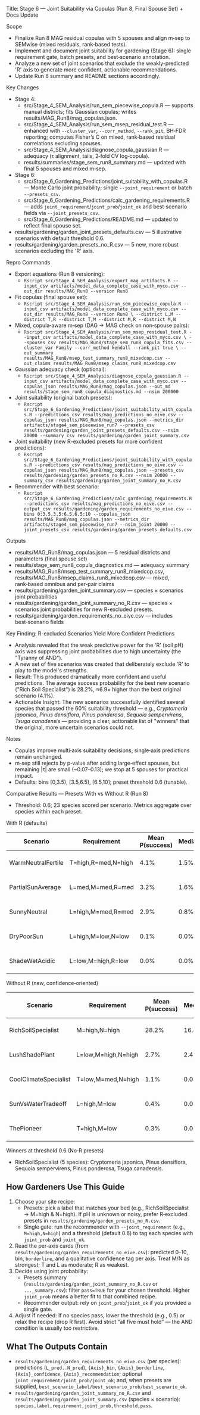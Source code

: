 Title: Stage 6 — Joint Suitability via Copulas (Run 8, Final Spouse Set) + Docs Update

Scope
- Finalize Run 8 MAG residual copulas with 5 spouses and align m‑sep to SEMwise (mixed residuals, rank‑based tests).
- Implement and document joint suitability for gardening (Stage 6): single requirement gate, batch presets, and best‑scenario annotation.
- Analyze a new set of joint scenarios that exclude the weakly-predicted 'R' axis to generate more confident, actionable recommendations.
- Update Run 8 summary and README sections accordingly.

Key Changes
- Stage 4:
  - src/Stage_4_SEM_Analysis/run_sem_piecewise_copula.R — supports manual districts; fits Gaussian copulas; writes results/MAG_Run8/mag_copulas.json.
  - src/Stage_4_SEM_Analysis/run_sem_msep_residual_test.R — enhanced with `--cluster_var`, `--corr_method`, `--rank_pit`, BH‑FDR reporting; computes Fisher’s C on mixed, rank‑based residual correlations excluding spouses.
  - src/Stage_4_SEM_Analysis/diagnose_copula_gaussian.R — adequacy (τ alignment, tails, 2‑fold CV log‑copula).
  - results/summaries/stage_sem_run8_summary.md — updated with final 5 spouses and mixed m‑sep.
- Stage 6:
  - src/Stage_6_Gardening_Predictions/joint_suitability_with_copulas.R — Monte Carlo joint probability; single `--joint_requirement` or batch `--presets_csv`.
  - src/Stage_6_Gardening_Predictions/calc_gardening_requirements.R — adds `joint_requirement`/`joint_prob`/`joint_ok` and best‑scenario fields via `--joint_presets_csv`.
  - src/Stage_6_Gardening_Predictions/README.md — updated to reflect final spouse set.
- results/gardening/garden_joint_presets_defaults.csv — 5 illustrative scenarios with default threshold 0.6.
- results/gardening/garden_presets_no_R.csv — 5 new, more robust scenarios excluding the 'R' axis.

Repro Commands
- Export equations (Run 8 versioning):
  - `Rscript src/Stage_4_SEM_Analysis/export_mag_artifacts.R --input_csv artifacts/model_data_complete_case_with_myco.csv --out_dir results/MAG_Run8 --version Run8`
- Fit copulas (final spouse set):
  - `Rscript src/Stage_4_SEM_Analysis/run_sem_piecewise_copula.R --input_csv artifacts/model_data_complete_case_with_myco.csv --out_dir results/MAG_Run8 --version Run8 \
      --district L,M --district T,R --district T,M --district M,R --district M,N`
- Mixed, copula‑aware m‑sep (DAG → MAG check on non‑spouse pairs):
  - `Rscript src/Stage_4_SEM_Analysis/run_sem_msep_residual_test.R --input_csv artifacts/model_data_complete_case_with_myco.csv \
      --spouses_csv results/MAG_Run8/stage_sem_run8_copula_fits.csv --cluster_var Family --corr_method kendall --rank_pit true \
      --out_summary results/MAG_Run8/msep_test_summary_run8_mixedcop.csv --out_claims results/MAG_Run8/msep_claims_run8_mixedcop.csv`
- Gaussian adequacy check (optional):
  - `Rscript src/Stage_4_SEM_Analysis/diagnose_copula_gaussian.R --input_csv artifacts/model_data_complete_case_with_myco.csv --copulas_json results/MAG_Run8/mag_copulas.json --out_md results/stage_sem_run8_copula_diagnostics.md --nsim 200000`
- Joint suitability (original batch presets):
  - `Rscript src/Stage_6_Gardening_Predictions/joint_suitability_with_copulas.R --predictions_csv results/mag_predictions_no_eive.csv --copulas_json results/MAG_Run8/mag_copulas.json --metrics_dir artifacts/stage4_sem_piecewise_run7 --presets_csv results/gardening/garden_joint_presets_defaults.csv --nsim 20000 --summary_csv results/gardening/garden_joint_summary.csv`
- Joint suitability (new R-excluded presets for more confident predictions):
  - `Rscript src/Stage_6_Gardening_Predictions/joint_suitability_with_copulas.R --predictions_csv results/mag_predictions_no_eive.csv --copulas_json results/MAG_Run8/mag_copulas.json --presets_csv results/gardening/garden_presets_no_R.csv --nsim 20000 --summary_csv results/gardening/garden_joint_summary_no_R.csv`
- Recommender with best scenario:
  - `Rscript src/Stage_6_Gardening_Predictions/calc_gardening_requirements.R --predictions_csv results/mag_predictions_no_eive.csv --output_csv results/gardening/garden_requirements_no_eive.csv --bins 0:3.5,3.5:6.5,6.5:10 --copulas_json results/MAG_Run8/mag_copulas.json --metrics_dir artifacts/stage4_sem_piecewise_run7 --nsim_joint 20000 --joint_presets_csv results/gardening/garden_presets_defaults.csv`

Outputs
- results/MAG_Run8/mag_copulas.json — 5 residual districts and parameters (final spouse set)
- results/stage_sem_run8_copula_diagnostics.md — adequacy summary
- results/MAG_Run8/msep_test_summary_run8_mixedcop.csv, results/MAG_Run8/msep_claims_run8_mixedcop.csv — mixed, rank‑based omnibus and per‑pair claims
- results/gardening/garden_joint_summary.csv — species × scenarios joint probabilities
- results/gardening/garden_joint_summary_no_R.csv — species × scenarios joint probabilities for new R-excluded presets.
- results/gardening/garden_requirements_no_eive.csv — includes best‑scenario fields

Key Finding: R-excluded Scenarios Yield More Confident Predictions
- Analysis revealed that the weak predictive power for the 'R' (soil pH) axis was suppressing joint probabilities due to high uncertainty (the "Tyranny of AND").
- A new set of five scenarios was created that deliberately exclude 'R' to play to the model's strengths.
- Result: This produced dramatically more confident and useful predictions. The average success probability for the best new scenario ("Rich Soil Specialist") is 28.2%, ≈6.9× higher than the best original scenario (4.1%).
- Actionable Insight: The new scenarios successfully identified several species that passed the 60% suitability threshold — e.g., *Cryptomeria japonica*, *Pinus densiflora*, *Pinus ponderosa*, *Sequoia sempervirens*, *Tsuga canadensis* — providing a clear, actionable list of "winners" that the original, more uncertain scenarios could not.

Notes
- Copulas improve multi‑axis suitability decisions; single‑axis predictions remain unchanged.
- m‑sep still rejects by p‑value after adding large‑effect spouses, but remaining |τ| are small (~0.07–0.13); we stop at 5 spouses for practical impact.
- Defaults: bins [0,3.5), [3.5,6.5), [6.5,10]; preset threshold 0.6 (tunable).

Comparative Results — Presets With vs Without R (Run 8)
- Threshold: 0.6; 23 species scored per scenario. Metrics aggregate over species within each preset.

With R (defaults)

| Scenario              | Requirement             | Mean P(success) | Median | Max  | Pass ≥0.6 | Top species (max)              |
|-----------------------|-------------------------|-----------------|--------|------|-----------|-------------------------------|
| WarmNeutralFertile    | T=high,R=med,N=high     | 4.1%            | 1.5%   | 15.6%| 0         | Sequoia sempervirens (15.6%)   |
| PartialSunAverage     | L=med,M=med,R=med       | 3.2%            | 1.6%   | 15.8%| 0         | Agropyron cristatum (15.8%)    |
| SunnyNeutral          | L=high,M=med,R=med      | 2.9%            | 0.8%   | 18.8%| 0         | Agropyron cristatum (18.8%)    |
| DryPoorSun            | L=high,M=low,N=low      | 0.1%            | 0.0%   | 1.1% | 0         | Agropyron cristatum (1.1%)     |
| ShadeWetAcidic        | L=low,M=high,R=low      | 0.0%            | 0.0%   | 0.1% | 0         | Maackia amurensis (0.1%)       |

Without R (new, confidence‑oriented)

| Scenario              | Requirement         | Mean P(success) | Median | Max   | Pass ≥0.6 | Top species (max)              |
|-----------------------|---------------------|-----------------|--------|-------|-----------|-------------------------------|
| RichSoilSpecialist    | M=high,N=high       | 28.2%           | 16.4%  | 66.3% | 5         | Cryptomeria japonica (66.3%)   |
| LushShadePlant        | L=low,M=high,N=high | 2.7%            | 2.4%   | 8.9%  | 0         | Maackia amurensis (8.9%)       |
| CoolClimateSpecialist | T=low,M=med,N=high  | 1.1%            | 0.0%   | 10.7% | 0         | Carex digitata (10.7%)         |
| SunVsWaterTradeoff    | L=high,M=low        | 0.4%            | 0.0%   | 6.3%  | 0         | Agropyron cristatum (6.3%)     |
| ThePioneer            | T=high,M=low        | 0.3%            | 0.0%   | 1.8%  | 0         | Quercus macrocarpa (1.8%)      |

Winners at threshold 0.6 (No‑R presets)
- RichSoilSpecialist (5 species): Cryptomeria japonica, Pinus densiflora, Sequoia sempervirens, Pinus ponderosa, Tsuga canadensis.

## How Gardeners Use This Guide
1) Choose your site recipe:
   - Presets: pick a label that matches your bed (e.g., RichSoilSpecialist → M=high & N=high). If pH is unknown or noisy, prefer R‑excluded presets in `results/gardening/garden_presets_no_R.csv`.
   - Single gate: run the recommender with `--joint_requirement` (e.g., `M=high,N=high`) and a threshold (default 0.6) to tag each species with `joint_prob` and `joint_ok`.
2) Read the per‑axis cards (from `results/gardening/garden_requirements_no_eive.csv`): predicted 0–10, bin, `borderline`, and a qualitative confidence tag per axis. Treat M/N as strongest; T and L as moderate; R as weakest.
3) Decide using joint probability:
   - Presets summary (`results/gardening/garden_joint_summary_no_R.csv` or `..._summary.csv`): filter `pass=TRUE` for your chosen threshold. Higher `joint_prob` means a better fit to that combined recipe.
   - Recommender output: rely on `joint_prob`/`joint_ok` if you provided a single gate.
4) Adjust if needed: If no species pass, lower the threshold (e.g., 0.5) or relax the recipe (drop R first). Avoid strict “all five must hold” — the AND condition is usually too restrictive.

## What The Outputs Contain
- `results/gardening/garden_requirements_no_eive.csv` (per species): predictions (`L_pred..N_pred`), `{Axis}_bin`, `{Axis}_borderline`, `{Axis}_confidence`, `{Axis}_recommendation`; optional `joint_requirement/joint_prob/joint_ok`; and, when presets are supplied, `best_scenario_label/best_scenario_prob/best_scenario_ok`.
- `results/gardening/garden_joint_summary_no_R.csv` and `results/gardening/garden_joint_summary.csv` (species × scenario): `species,label,requirement,joint_prob,threshold,pass`.
